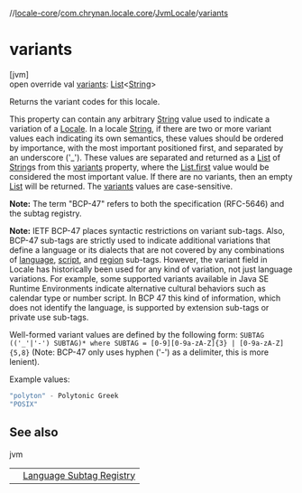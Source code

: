 //[locale-core](../../../index.md)/[com.chrynan.locale.core](../index.md)/[JvmLocale](index.md)/[variants](variants.md)

# variants

[jvm]\
open override val [variants](variants.md): [List](https://kotlinlang.org/api/latest/jvm/stdlib/kotlin.collections/-list/index.html)&lt;[String](https://kotlinlang.org/api/latest/jvm/stdlib/kotlin/-string/index.html)&gt;

Returns the variant codes for this locale.

This property can contain any arbitrary [String](https://kotlinlang.org/api/latest/jvm/stdlib/kotlin/-string/index.html) value used to indicate a variation of a [Locale](../-locale/index.md#-1762194833%2FExtensions%2F-1283056228). In a locale [String](https://kotlinlang.org/api/latest/jvm/stdlib/kotlin/-string/index.html), if there are two or more variant values each indicating its own semantics, these values should be ordered by importance, with the most important positioned first, and separated by an underscore ('_'). These values are separated and returned as a [List](https://kotlinlang.org/api/latest/jvm/stdlib/kotlin.collections/-list/index.html) of [String](https://kotlinlang.org/api/latest/jvm/stdlib/kotlin/-string/index.html)s from this [variants](variants.md) property, where the [List.first](https://kotlinlang.org/api/latest/jvm/stdlib/kotlin.collections/index.html) value would be considered the most important value. If there are no variants, then an empty [List](https://kotlinlang.org/api/latest/jvm/stdlib/kotlin.collections/-list/index.html) will be returned. The [variants](variants.md) values are case-sensitive.

**Note:** The term &quot;BCP-47&quot; refers to both the specification (RFC-5646) and the subtag registry.

**Note:** IETF BCP-47 places syntactic restrictions on variant sub-tags. Also, BCP-47 sub-tags are strictly used to indicate additional variations that define a language or its dialects that are not covered by any combinations of [language](language.md), [script](script.md), and [region](region.md) sub-tags. However, the variant field in Locale has historically been used for any kind of variation, not just language variations. For example, some supported variants available in Java SE Runtime Environments indicate alternative cultural behaviors such as calendar type or number script. In BCP 47 this kind of information, which does not identify the language, is supported by extension sub-tags or private use sub-tags.

Well-formed variant values are defined by the following form: `SUBTAG (('_'|'-') SUBTAG)* where SUBTAG = [0-9][0-9a-zA-Z]{3} | [0-9a-zA-Z]{5,8}` (Note: BCP-47 only uses hyphen ('-') as a delimiter, this is more lenient).

Example values:

```kotlin
"polyton" - Polytonic Greek
"POSIX"
```

## See also

jvm

| | |
|---|---|
|  | [Language Subtag Registry](https://www.iana.org/assignments/language-subtag-registry/language-subtag-registry) |
